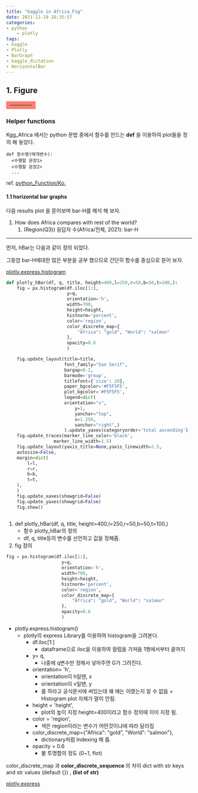 ```yaml
---
title: "kaggle in Africa_Fig"
date: 2021-11-10 16:35:57
categories:
- python
    - plotly
tags:
- kaggle
- Plotly
- BarGraph
- kaggle_dictation
- HorizontalBar
---
```


## 1. Figure

<hr style="border: solid 10px salmon; width: 12%;">

### Helper functions

Kgg_Africa 에서는 python 문법 중에서 함수를 만드는 **def** 을 이용하여 plot들을 정의 해 놓았다. 



    def 함수명(매개변수):
      <수행할 문장1>
      <수행할 문장2>
      ...


ref. [python_Function/Ko.](https://wikidocs.net/24)



#### 1.1 horizontal bar graphs 
다음 results plot 을 뜯어보며 bar-H를 해석 해 보자.


1. How does Africa compares with rest of the world?
   1. (Region(Q3)) 응답자 수(Africa/전체, 2021): bar-H 

<hr>
먼저, hBar는 다음과 같이 정의 되었다. 

그동암 bar-H에대한 많은 부분을 공부 했으므로 간단히 함수를 중심으로 뜯어 보자.

[plotly.express.histogram](https://plotly.github.io/plotly.py-docs/generated/plotly.express.histogram.html)

```python
def plotly_hBar(df, q, title, height=400,l=250,r=50,b=50,t=100,):   
    fig = px.histogram(df.iloc[1:], 
                       y=q,
                       orientation='h',
                       width=700,
                       height=height,
                       histnorm='percent',
                       color='region',
                       color_discrete_map={
                           "Africa": "gold", "World": "salmon"
                       },
                       opacity=0.6
                       )

    fig.update_layout(title=title, 
                      font_family="San Serif",
                      bargap=0.2,
                      barmode='group',
                      titlefont={'size': 28},
                      paper_bgcolor='#F5F5F5',
                      plot_bgcolor='#F5F5F5',                      
                      legend=dict(
                      orientation="v", 
                          y=1, 
                          yanchor="top", 
                          x=1.250, 
                          xanchor="right",)                 
                      ).update_yaxes(categoryorder='total ascending')
    fig.update_traces(marker_line_color='black',
                  marker_line_width=1.5)
    fig.update_layout(yaxis_title=None,yaxis_linewidth=2.5,
    autosize=False,
    margin=dict(
        l=l,
        r=r,
        b=b,
        t=t,
    ),
    )
    fig.update_xaxes(showgrid=False)
    fig.update_yaxes(showgrid=False)
    fig.show()   
    
```


  1. def plotly_hBar(df, q, title, height=400,l=250,r=50,b=50,t=100,) 
     - 함수 plotly_hBar의 정의
     - df, q, title등의 변수를 선언하고 값을 정해줌.
  2.  fig 정의 
  ```python
fig = px.histogram(df.iloc[1:], 
                       y=q,
                       orientation='h',
                       width=700,
                       height=height,
                       histnorm='percent',
                       color='region',
                       color_discrete_map={
                           "Africa": "gold", "World": "salmon"
                       },
                       opacity=0.6
                       )
  ```
  - plotly.express.histogram()
    - plotly의 express Library를 이용하여 histogram을 그려본다.
      - df.iloc[1:]
        - dataframe으로 iloc을 이용하여 컬럼을 가져옴 1행에서부터 끝까지
      - y= q,
        - 나중에 q변수만 정해서 넣어주면 G가 그려진다.
      - orientation= 'h',
        - orientation이 h일땐, x
        - orientation이 v일땐, y
        - 를 하라고 공식문서에 써있는데 왜 얘는 이랬는지 알 수 없음 + Histogram plot 자체가 말이 안됨.
      - height = 'height',
        - plot의 높이 지정 height=400이라고 함수 정의때 이미 지정 됨.
      - color = 'region',
        - 색은 region이라는 변수가 어떤것이냐에 따라 달라짐 
      - color_discrete_map={"Africa": "gold", "World": "salmon"},
        - dictionary처럼 Indexing 해 줌.
      - opacity = 0.6
        - 불 투명함의 정도 (0~1, flot)


<a style= "font-color: rad"> color_discrete_map </a> 과
<b style= "font-color: Orange"> color_discrete_sequence </b> 의 차이 
<a style= "font-color: rad"> dict with str keys and str values (default {}) </a>, 
<b style= "font-color: Orange"> (list of str) </b>


[plotly.express](https://plotly.github.io/plotly.py-docs/generated/plotly.express)